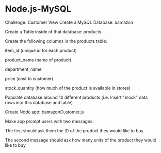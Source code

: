 # Node.js-MySQL
Challenge: Customer View
Create a MySQL Database: bamazon

Create a Table inside of that database: products

Create the following columns in the products table:

item_id (unique id for each product)

product_name (name of product)

department_name

price (cost to customer)

stock_quantity (how much of the product is available in stores)

Populate database around 10 different products (i.e. Insert "mock" data rows into this database and table)

Create Node app: bamazonCustomer.js

Make app prompt users with two messages:

The first should ask them the ID of the product they would like to buy

The second message should ask how many units of the product they would like to buy
